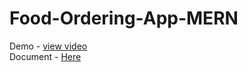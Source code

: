# Food-Ordering-App-MERN
Demo - <a href="https://drive.google.com/file/d/1d-iKOXpUW5f91MFefyPuy56ezWWo1jHd/view">view video</a><br>
Document - <a href="https://drive.google.com/file/d/1Pc3QsW9sZCZBFgaxCp68oxukfXQOUVny/view?usp=drivesdk">Here</a>
